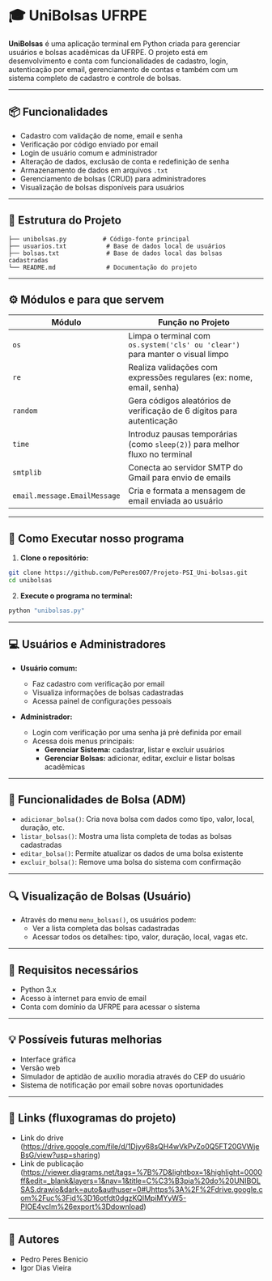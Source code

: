 # 🎓 UniBolsas UFRPE

**UniBolsas** é uma aplicação terminal em Python criada para gerenciar usuários e bolsas acadêmicas da UFRPE. O projeto está em desenvolvimento e conta com funcionalidades de cadastro, login, autenticação por email, gerenciamento de contas e também com um sistema completo de cadastro e controle de bolsas.

---

## 📦 Funcionalidades

- Cadastro com validação de nome, email e senha  
- Verificação por código enviado por email  
- Login de usuário comum e administrador  
- Alteração de dados, exclusão de conta e redefinição de senha  
- Armazenamento de dados em arquivos `.txt`  
- Gerenciamento de bolsas (CRUD) para administradores  
- Visualização de bolsas disponíveis para usuários  

---

## 🧠 Estrutura do Projeto

```
├── unibolsas.py          # Código-fonte principal
├── usuarios.txt           # Base de dados local de usuários
├── bolsas.txt             # Base de dados local das bolsas cadastradas
└── README.md              # Documentação do projeto
```

---

## ⚙️ Módulos e para que servem

| Módulo         | Função no Projeto                                                                 |
|----------------|------------------------------------------------------------------------------------|
| `os`           | Limpa o terminal com `os.system('cls' ou 'clear')` para manter o visual limpo     |
| `re`           | Realiza validações com expressões regulares (ex: nome, email, senha)          |
| `random`       | Gera códigos aleatórios de verificação de 6 dígitos para autenticação              |
| `time`         | Introduz pausas temporárias (como `sleep(2)`) para melhor fluxo no terminal    |
| `smtplib`      | Conecta ao servidor SMTP do Gmail para envio de emails                            |
| `email.message.EmailMessage` | Cria e formata a mensagem de email enviada ao usuário               |

---

## 🚀 Como Executar nosso programa

1. **Clone o repositório:**

```bash
git clone https://github.com/PePeres007/Projeto-PSI_Uni-bolsas.git
cd unibolsas
```

2. **Execute o programa no terminal:**

```bash
python "unibolsas.py"
```

---

## 💻 Usuários e Administradores

- **Usuário comum:**
  - Faz cadastro com verificação por email
  - Visualiza informações de bolsas cadastradas
  - Acessa painel de configurações pessoais

- **Administrador:**
  - Login com verificação por uma senha já pré definida por email
  - Acessa dois menus principais:
    - **Gerenciar Sistema:** cadastrar, listar e excluir usuários
    - **Gerenciar Bolsas:** adicionar, editar, excluir e listar bolsas acadêmicas

---

## 📂 Funcionalidades de Bolsa (ADM)

- `adicionar_bolsa()`: Cria nova bolsa com dados como tipo, valor, local, duração, etc.  
- `listar_bolsas()`: Mostra uma lista completa de todas as bolsas cadastradas  
- `editar_bolsa()`: Permite atualizar os dados de uma bolsa existente  
- `excluir_bolsa()`: Remove uma bolsa do sistema com confirmação  

---

## 🔍 Visualização de Bolsas (Usuário)

- Através do menu `menu_bolsas()`, os usuários podem:
  - Ver a lista completa das bolsas cadastradas
  - Acessar todos os detalhes: tipo, valor, duração, local, vagas etc.

---

## 📌 Requisitos necessários

- Python 3.x  
- Acesso à internet para envio de email  
- Conta com domínio da UFRPE para acessar o sistema  

---

## 💡 Possíveis futuras melhorias

- Interface gráfica  
- Versão web  
- Simulador de aptidão de auxílio moradia através do CEP do usuário  
- Sistema de notificação por email sobre novas oportunidades    

---

## 📎 Links (fluxogramas do projeto)
- Link do drive
(https://drive.google.com/file/d/1Djyy68sQH4wVkPvZo0Q5FT20GVWjeBsG/view?usp=sharing)
- Link de publicação (https://viewer.diagrams.net/tags=%7B%7D&lightbox=1&highlight=0000ff&edit=_blank&layers=1&nav=1&title=C%C3%B3pia%20do%20UNIBOLSAS.drawio&dark=auto&authuser=0#Uhttps%3A%2F%2Fdrive.google.com%2Fuc%3Fid%3D16otfdt0dgzKQIMpiMYyW5-PIOE4vcIm%26export%3Ddownload)

---

## 👥 Autores

- Pedro Peres Benicio  
- Igor Dias Vieira
